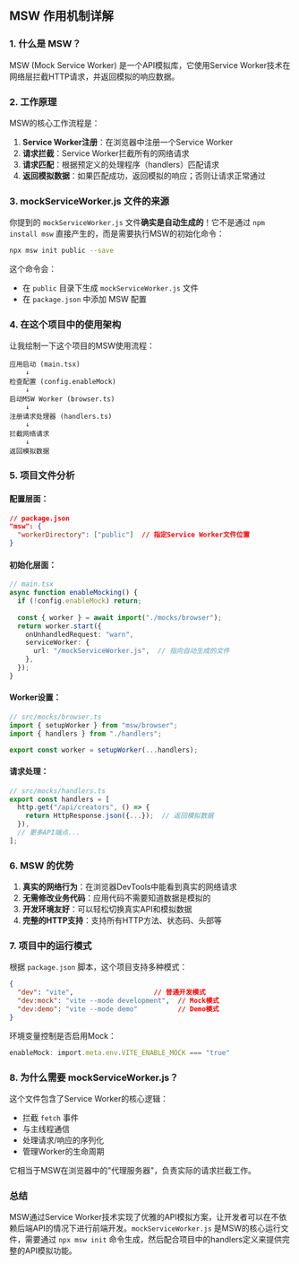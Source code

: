 ## MSW 作用机制详解

### 1. **什么是 MSW？**
MSW (Mock Service Worker) 是一个API模拟库，它使用Service Worker技术在网络层拦截HTTP请求，并返回模拟的响应数据。

### 2. **工作原理**

MSW的核心工作流程是：
1. **Service Worker注册**：在浏览器中注册一个Service Worker
2. **请求拦截**：Service Worker拦截所有的网络请求
3. **请求匹配**：根据预定义的处理程序（handlers）匹配请求
4. **返回模拟数据**：如果匹配成功，返回模拟的响应；否则让请求正常通过

### 3. **mockServiceWorker.js 文件的来源**

你提到的 `mockServiceWorker.js` 文件**确实是自动生成的**！它不是通过 `npm install msw` 直接产生的，而是需要执行MSW的初始化命令：

```bash
npx msw init public --save
```

这个命令会：
- 在 `public` 目录下生成 `mockServiceWorker.js` 文件
- 在 `package.json` 中添加 MSW 配置

### 4. **在这个项目中的使用架构**

让我绘制一下这个项目的MSW使用流程：

```
应用启动 (main.tsx)
    ↓
检查配置 (config.enableMock)
    ↓
启动MSW Worker (browser.ts)
    ↓
注册请求处理器 (handlers.ts)
    ↓
拦截网络请求
    ↓
返回模拟数据
```

### 5. **项目文件分析**

#### **配置层面：**
```json
// package.json
"msw": {
  "workerDirectory": ["public"]  // 指定Service Worker文件位置
}
```

#### **初始化层面：**
```typescript
// main.tsx
async function enableMocking() {
  if (!config.enableMock) return;
  
  const { worker } = await import("./mocks/browser");
  return worker.start({
    onUnhandledRequest: "warn",
    serviceWorker: {
      url: "/mockServiceWorker.js",  // 指向自动生成的文件
    },
  });
}
```

#### **Worker设置：**
```typescript
// src/mocks/browser.ts
import { setupWorker } from "msw/browser";
import { handlers } from "./handlers";

export const worker = setupWorker(...handlers);
```

#### **请求处理：**
```typescript
// src/mocks/handlers.ts
export const handlers = [
  http.get("/api/creators", () => {
    return HttpResponse.json({...});  // 返回模拟数据
  }),
  // 更多API端点...
];
```

### 6. **MSW 的优势**

1. **真实的网络行为**：在浏览器DevTools中能看到真实的网络请求
2. **无需修改业务代码**：应用代码不需要知道数据是模拟的
3. **开发环境友好**：可以轻松切换真实API和模拟数据
4. **完整的HTTP支持**：支持所有HTTP方法、状态码、头部等

### 7. **项目中的运行模式**

根据 `package.json` 脚本，这个项目支持多种模式：
```json
{
  "dev": "vite",                    // 普通开发模式
  "dev:mock": "vite --mode development",  // Mock模式
  "dev:demo": "vite --mode demo"          // Demo模式
}
```

环境变量控制是否启用Mock：
```typescript
enableMock: import.meta.env.VITE_ENABLE_MOCK === "true"
```

### 8. **为什么需要 mockServiceWorker.js？**

这个文件包含了Service Worker的核心逻辑：
- 拦截 `fetch` 事件
- 与主线程通信
- 处理请求/响应的序列化
- 管理Worker的生命周期

它相当于MSW在浏览器中的"代理服务器"，负责实际的请求拦截工作。

### 总结

MSW通过Service Worker技术实现了优雅的API模拟方案，让开发者可以在不依赖后端API的情况下进行前端开发。`mockServiceWorker.js` 是MSW的核心运行文件，需要通过 `npx msw init` 命令生成，然后配合项目中的handlers定义来提供完整的API模拟功能。